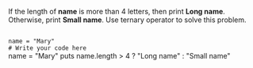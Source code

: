 If the length of **name** is
more than 4 letters,
then print **Long name**.
Otherwise, print **Small name**.
Use ternary operator to
solve this problem.

<codeblock language="ruby" type="exercise" testMode="fixedInput">
<code>
name = "Mary"
# Write your code here
</code>

<solution>
name = "Mary"
puts name.length > 4 ? "Long name" : "Small name"
</solution>
</codeblock>
